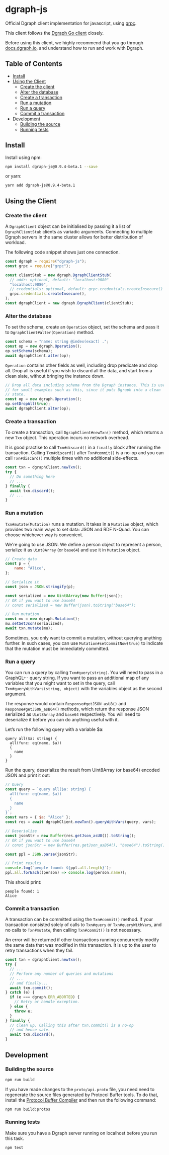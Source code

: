 # dgraph-js

Official Dgraph client implementation for javascript, using [grpc].

[grpc]: https://grpc.io/

This client follows the [Dgraph Go client][goclient] closely.

[goclient]: https://github.com/dgraph-io/dgraph/tree/master/client

Before using this client, we highly recommend that you go through [docs.dgraph.io],
and understand how to run and work with Dgraph.

[docs.dgraph.io]:https://docs.dgraph.io

## Table of Contents
- [Install](#install)
- [Using the Client](#using-the-client)
  * [Create the client](#create-the-client)
  * [Alter the database](#alter-the-database)
  * [Create a transaction](#create-a-transaction)
  * [Run a mutation](#run-a-mutation)
  * [Run a query](#run-a-query)
  * [Commit a transaction](#commit-a-transaction)
- [Development](#development)
  * [Building the source](#building-the-source)
  * [Running tests](#running-tests)

## Install
Install using npm:
```sh
npm install dgraph-js@0.9.4-beta.1 --save
```
or yarn:
```sh
yarn add dgraph-js@0.9.4-beta.1
```

## Using the Client

### Create the client
A `DgraphClient` object can be initialised by passing it a list of
`DgraphClientStub` clients as variadic arguments. Connecting to multiple Dgraph
servers in the same cluster allows for better distribution of workload.

The following code snippet shows just one connection.

```js
const dgraph = require("dgraph-js");
const grpc = require("grpc");

const clientStub = new dgraph.DgraphClientStub(
  // addr: optional, default: "localhost:9080"
  "localhost:9080",
  // credentials: optional, default: grpc.credentials.createInsecure()
  grpc.credentials.createInsecure(),
);
const dgraphClient = new dgraph.DgraphClient(clientStub);
```

### Alter the database
To set the schema, create an `Operation` object, set the schema and pass it to
`DgraphClient#alter(Operation)` method.

```js
const schema = "name: string @index(exact) .";
const op = new dgraph.Operation();
op.setSchema(schema);
await dgraphClient.alter(op);
```

`Operation` contains other fields as well, including drop predicate and drop all.
Drop all is useful if you wish to discard all the data, and start from a clean
slate, without bringing the instance down.

```js
// Drop all data including schema from the Dgraph instance. This is useful
// for small examples such as this, since it puts Dgraph into a clean
// state.
const op = new dgraph.Operation();
op.setDropAll(true);
await dgraphClient.alter(op);
```

### Create a transaction
To create a transaction, call `DgraphClient#newTxn()` method, which returns a
new `Txn` object. This operation incurs no network overhead.

It is good practise to call `Txn#discard()` in a `finally` block after running
the transaction. Calling `Txn#discard()` after `Txn#commit()` is a no-op
and you can call `Txn#discard()` multiple times with no additional side-effects.

```js
const txn = dgraphClient.newTxn();
try {
  // Do something here
  // ...
} finally {
  await txn.discard();
  // ...
}
```

### Run a mutation
`Txn#mutate(Mutation)` runs a mutation. It takes in a `Mutation` object, which
provides two main ways to set data: JSON and RDF N-Quad. You can choose whichever
way is convenient.

We're going to use JSON. We define a person object to represent a person, serialize
it as `Uint8Array` (or `base64`) and use it in `Mutation` object.

```js
// Create data
const p = {
    name: "Alice",
};

// Serialize it
const json = JSON.stringify(p);

const serialized = new Uint8Array(new Buffer(json));
// OR if you want to use base64
// const serialized = new Buffer(json).toString("base64");

// Run mutation
const mu = new dgraph.Mutation();
mu.setSetJson(serialized);
await txn.mutate(mu);
```

Sometimes, you only want to commit a mutation, without querying anything further.
In such cases, you can use `Mutation#setCommitNow(true)` to indicate that the
mutation must be immediately committed.

### Run a query
You can run a query by calling `Txn#query(string)`. You will need to pass in a
GraphQL+- query string. If you want to pass an additional map of any variables that
you might want to set in the query, call `Txn#queryWithVars(string, object)` with
the variables object as the second argument.

The response would contain `Response#getJSON_asU8()` and `Response#getJSON_asB64()`
methods, which return the response JSON serialized as `Uint8Array` and `base64`
respectively. You will need to deserialize it before you can do anything useful
with it.

Let’s run the following query with a variable $a:

```
query all($a: string) {
  all(func: eq(name, $a))
  {
    name
  }
}
```

Run the query, deserialize the result from Uint8Array (or base64) encoded JSON and
print it out:

```js
// Query
const query = `query all($a: string) {
  all(func: eq(name, $a))
  {
    name 
  } 
}`;
const vars = { $a: "Alice" };
const res = await dgraphClient.newTxn().queryWithVars(query, vars);

// Deserialize
const jsonStr = new Buffer(res.getJson_asU8()).toString();
// OR if you want to use base64
// const jsonStr = new Buffer(res.getJson_asB64(), "base64").toString();

const ppl = JSON.parse(jsonStr);

// Print results
console.log(`people found: ${ppl.all.length}`);
ppl.all.forEach((person) => console.log(person.name));
```
This should print:

```
people found: 1
Alice
```

### Commit a transaction
A transaction can be committed using the `Txn#commit()` method. If your transaction
consisted solely of calls to `Txn#query` or `Txn#queryWithVars`, and no calls to
`Txn#mutate`, then calling `Txn#commit()` is not necessary.

An error will be returned if other transactions running concurrently modify the same
data that was modified in this transaction. It is up to the user to retry
transactions when they fail.

```js
const txn = dgraphClient.newTxn();
try {
  // ...
  // Perform any number of queries and mutations
  // ...
  // and finally...
  await txn.commit();
} catch (e) {
  if (e === dgraph.ERR_ABORTED) {
    // Retry or handle exception.
  } else {
    throw e;
  }
} finally {
  // Clean up. Calling this after txn.commit() is a no-op
  // and hence safe.
  await txn.discard();
}
```

## Development

### Building the source

```sh
npm run build
```

If you have made changes to the `proto/api.proto` file, you need need to
regenerate the source files generated by Protocol Buffer tools. To do that,
install the [Protocol Buffer Compiler][protoc] and then run the following
command:

[protoc]: https://github.com/google/protobuf#readme

```sh
npm run build:protos
```

### Running tests
Make sure you have a Dgraph server running on localhost before you run this task.

```sh
npm test
```
